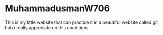 # MuhammadusmanW706
This is my little website that can practice it in a beautiful website called git hub i really appreciate on this conditions 
